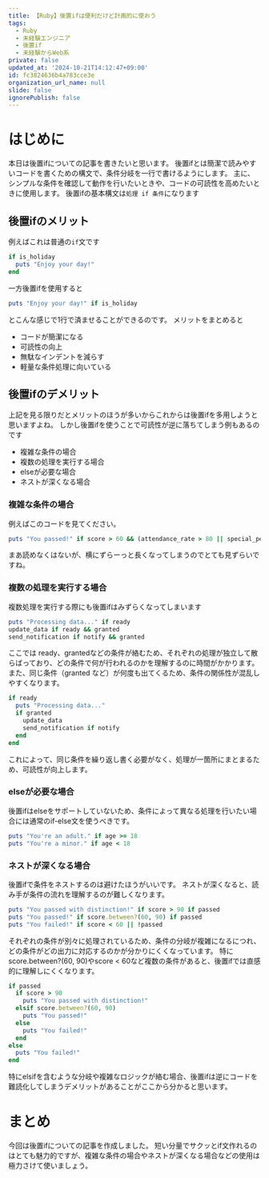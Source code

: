 ```yaml
---
title: 【Ruby】後置ifは便利だけど計画的に使おう
tags:
  - Ruby
  - 未経験エンジニア
  - 後置if
  - 未経験からWeb系
private: false
updated_at: '2024-10-21T14:12:47+09:00'
id: fc3824636b4a783cce3e
organization_url_name: null
slide: false
ignorePublish: false
---
```

# はじめに
本日は後置ifについての記事を書きたいと思います。
後置ifとは簡潔で読みやすいコードを書くための構文で、条件分岐を一行で書けるようにします。
主に、シンプルな条件を確認して動作を行いたいときや、コードの可読性を高めたいときに使用します。
後置ifの基本構文は`処理 if 条件`になります

## 後置ifのメリット
例えばこれは普通の`if`文です
```ruby:if.rb
if is_holiday
  puts "Enjoy your day!"
end
```
一方後置ifを使用すると
```ruby:back_if.rb
puts "Enjoy your day!" if is_holiday
```

とこんな感じで1行で済ませることができるのです。
メリットをまとめると
* コードが簡潔になる
* 可読性の向上
* 無駄なインデントを減らす
* 軽量な条件処理に向いている

## 後置ifのデメリット
上記を見る限りだとメリットのほうが多いからこれからは後置ifを多用しようと思いますよね。
しかし後置ifを使うことで可読性が逆に落ちてしまう例もあるのです
* 複雑な条件の場合
* 複数の処理を実行する場合
* elseが必要な場合
* ネストが深くなる場合

### 複雑な条件の場合
例えばこのコードを見てください。
```ruby:bad1.rb
puts "You passed!" if score > 60 && (attendance_rate > 80 || special_permission)
```
まあ読めなくはないが、横にずらーっと長くなってしまうのでとても見ずらいですね。

### 複数の処理を実行する場合
複数処理を実行する際にも後置ifはみずらくなってしまいます
```ruby:bad2.rb
puts "Processing data..." if ready
update_data if ready && granted
send_notification if notify && granted
```
ここでは ready、grantedなどの条件が絡むため、それぞれの処理が独立して散らばっており、どの条件で何が行われるのかを理解するのに時間がかかります。
また、同じ条件（granted など）が何度も出てくるため、条件の関係性が混乱しやすくなります。
```ruby:good2.rb
if ready
  puts "Processing data..."
  if granted
    update_data
    send_notification if notify
  end
end
```
これによって、同じ条件を繰り返し書く必要がなく、処理が一箇所にまとまるため、可読性が向上します。

### elseが必要な場合
後置ifはelseをサポートしていないため、条件によって異なる処理を行いたい場合には通常のif-else文を使うべきです。
```ruby:bad3.rb
puts "You're an adult." if age >= 18
puts "You're a minor." if age < 18
```

### ネストが深くなる場合
後置ifで条件をネストするのは避けたほうがいいです。
ネストが深くなると、読み手が条件の流れを理解するのが難しくなります。
```ruby:bad4.rb
puts "You passed with distinction!" if score > 90 if passed
puts "You passed!" if score.between?(60, 90) if passed
puts "You failed!" if score < 60 || !passed
```
それぞれの条件が別々に処理されているため、条件の分岐が複雑になるにつれ、どの条件がどの出力に対応するのかが分かりにくくなっています。
特にscore.between?(60, 90)やscore < 60など複数の条件があると、後置ifでは直感的に理解しにくくなります。
```ruby:good4.rb
if passed
  if score > 90
    puts "You passed with distinction!"
  elsif score.between?(60, 90)
    puts "You passed!"
  else
    puts "You failed!"
  end
else
  puts "You failed!"
end
```
特にelsifを含むような分岐や複雑なロジックが絡む場合、後置ifは逆にコードを難読化してしまうデメリットがあることがここから分かると思います。

# まとめ
今回は後置ifについての記事を作成しました。
短い分量でサクッとif文作れるのはとても魅力的ですが、複雑な条件の場合やネストが深くなる場合などの使用は極力さけて使いましょう。

